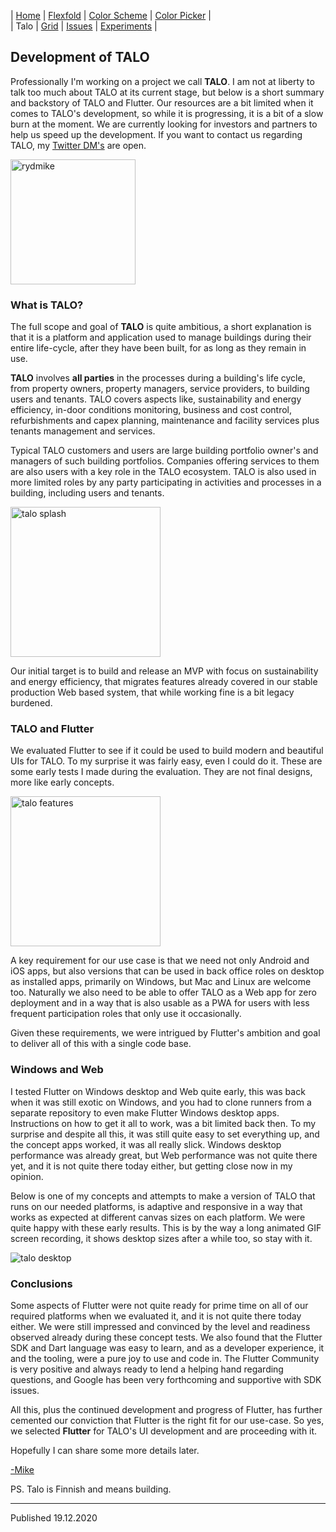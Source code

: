 | [Home](https://rydmike.com) | [Flexfold](flexfold) | [Color Scheme](colorscheme) | [Color Picker](colorpicker) |  
| Talo                        | [Grid](gridview)     | [Issues](issues)            | [Experiments](experiments)  |


## Development of TALO

Professionally I'm working on a project we call **TALO**. I am not at liberty to talk too much about TALO at its
current stage, but below is a short summary and backstory of TALO and Flutter. Our resources are a bit
limited when it comes to TALO's development, so while it is progressing, it is a bit of a
slow burn at the moment. We are currently looking for investors and partners to help us speed up the development.
If you want to contact us regarding TALO, my [Twitter DM's](https://twitter.com/RydMike) are open. 

<img src="https://rydmike.com/assets/mr2_round400_tr.png?raw=true" alt="rydmike" width="200"/>

### What is TALO?

The full scope and goal of **TALO** is quite ambitious, a short explanation is that it is a platform and application
used to manage buildings during their entire life-cycle, after they have been built, for as long as they remain in use.

**TALO** involves **all parties** in the processes during a building's life cycle, from property owners, 
property managers, service providers, to building users and tenants. TALO covers aspects like, sustainability and 
energy efficiency, in-door conditions monitoring, business and cost control, refurbishments and capex planning,
maintenance and facility services plus tenants management and services.

Typical TALO customers and users are large building portfolio owner's and managers of such building portfolios.
Companies offering services to them are also users with a key role in the TALO ecosystem. TALO is also used in
more limited roles by any party participating in activities and processes in a building, including
users and tenants.

<img src="https://rydmike.com/assets/splashdemo3.gif?raw=true" alt="talo splash" width="240"/>

Our initial target is to build and release an MVP with focus on sustainability and energy efficiency, 
that migrates features already covered in our stable production Web based system, that while working fine
is a bit legacy burdened.

### TALO and Flutter

We evaluated Flutter to see if it could be used to build modern and beautiful UIs for TALO. To my 
surprise it was fairly easy, even I could do it. These are some early tests I made during the evaluation. 
They are not final designs, more like early concepts.

<img src="https://rydmike.com/assets/TaloDemoV1.gif?raw=true" alt="talo features" width="240"/>

A key requirement for our use case is that we need not only Android and iOS apps, but also versions that 
can be used in back office roles on desktop as installed apps, primarily on Windows, but Mac and Linux are welcome too.
Naturally we also need to be able to offer TALO as a Web app for zero deployment and in a way that is also usable
as a PWA for users with less frequent participation roles that only use it occasionally.

Given these requirements, we were intrigued by Flutter's ambition and goal to deliver all of this with
a single code base.

### Windows and Web

I tested Flutter on Windows desktop and Web quite early, this was back when it was still exotic on Windows, and
you had to clone runners from a separate repository to even make Flutter Windows desktop apps. Instructions on
how to get it all to work, was a bit limited back then. To my surprise and despite all this, it was still quite easy
to set everything up, and the concept apps worked, it was all really slick. Windows desktop performance was already 
great, but Web performance was not quite there yet, and it is not quite there today either, but getting close
now in my opinion.

Below is one of my concepts and attempts to make a version of TALO that runs on our needed platforms, 
is adaptive and responsive in a way that works as expected at different canvas sizes on each platform. We were quite
happy with these early results. This is by the way a long animated GIF screen recording, it shows desktop sizes 
after a while too, so stay with it. 

<img src="https://rydmike.com/assets/TaloDesktopDemo.gif?raw=true" alt="talo desktop" />


### Conclusions

Some aspects of Flutter were not quite ready for prime time on all of our required platforms when we evaluated it, 
and it is not quite there today either. We were still impressed and convinced by the level and readiness observed 
already during these concept tests. We also found that the Flutter SDK and Dart language was easy
to learn, and as a developer experience, it and the tooling, were a pure joy to use and code in.
The Flutter Community is very positive and always ready to lend a helping hand regarding questions, 
and Google has been very forthcoming and supportive with SDK issues.
 
All this, plus the continued development and progress of Flutter, has further cemented our conviction that Flutter is
the right fit for our use-case. So yes, we selected **Flutter** for TALO's UI development and are proceeding with it.

Hopefully I can share some more details later.

[-Mike](https://twitter.com/RydMike)

PS. Talo is Finnish and means building.

---
Published 19.12.2020